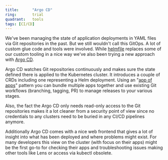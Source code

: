 ```yaml
---
title:      "Argo CD"
ring:       trial
quadrant:   tools
tags: [CI/CD]
---
```


We've been managing the state of application deployments in YAML files via Git repositories in the past. But we still wouldn't call this GitOps. A lot of custom glue code and tools were involved. While [helmfile](https://github.com/roboll/helmfile) replaces some of our custom tooling in a nice way we've also been trying a new approach with [Argo CD](https://argoproj.github.io/cd/). 

Argo CD watches Git repositories continuously and makes sure the state defined there is applied to the Kubernetes cluster. It introduces a couple of CRDs including one representing a Helm deployment. Using an "[app of apps](https://argo-cd.readthedocs.io/en/stable/operator-manual/cluster-bootstrapping/#app-of-apps-pattern)" pattern you can bundle multiple apps together and use existing Git workflows (branching, tagging, PR) to manage releases to your various stages. 

Also, the fact the Argo CD only needs read-only access to the Git repositories makes it a lot cleaner from a security point of view since no credentials to any clusters need to be buried in any CI/CD pipelines anymore.

Additionally Argo CD comes with a nice web frontend that gives a lot of insight into what has been deployed and where problems might exist. For many developers this view on the cluster (with focus on their apps) might be the first go-to for checking their apps and troubleshooting issues making other tools like Lens or access via kubectl obsolete.
